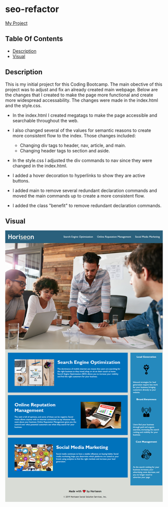 # seo-refactor

[My Project](https://dquiroz80.github.io/seo-refactor/)

## Table Of Contents

- [Description](#description)
- [Visual](#visual)

## Description

This is my initial project for this Coding Bootcamp.  The main obective of this project was to adjust and fix an already created main webpage.  Below are the changes that I created to make the page more functional and create more widespread accessability.  The changes were made in the index.html and the style.css.
- In the index.html I created megatags to make the page accessible and searchable throughout the web.

 - I also changed several of the values for semantic reasons to create more consistent flow to the index.  Those changes included:
    
   - Changing div tags to header, nav, article, and main.
   - Changing header tags to section and aside.

- In the style.css I adjusted the div commands to nav since they were changed in the index.html.

- I added a hover decoration to hyperlinks to show they are active buttons.

- I added main to remove several redundant declaration commands and moved the main commands up to create a more consistent flow.

- I added the class "benefit"  to remove redundant declaration commands.

    

## Visual

![alt text](https://github.com/dquiroz80/seo-refactor/blob/main/assets/images/website.png)



